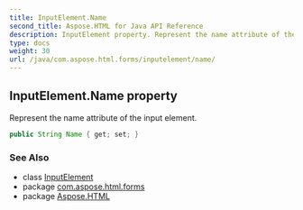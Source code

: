 ```yaml
---
title: InputElement.Name
second_title: Aspose.HTML for Java API Reference
description: InputElement property. Represent the name attribute of the input element
type: docs
weight: 30
url: /java/com.aspose.html.forms/inputelement/name/
---
```

## InputElement.Name property

Represent the name attribute of the input element.

```java
public String Name { get; set; }
```

### See Also

* class [InputElement](../)
* package [com.aspose.html.forms](../../inputelement/)
* package [Aspose.HTML](../../../)

